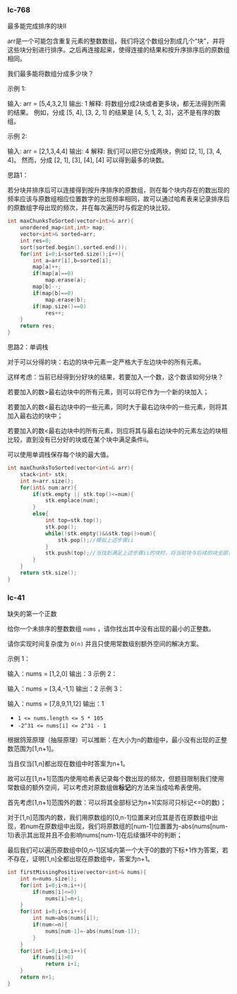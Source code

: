 ### lc-768

最多能完成排序的块II

arr是一个可能包含重复元素的整数数组，我们将这个数组分割成几个“块”，并将这些块分别进行排序。之后再连接起来，使得连接的结果和按升序排序后的原数组相同。

我们最多能将数组分成多少块？

示例 1:

输入: arr = [5,4,3,2,1]
输出: 1
解释:
将数组分成2块或者更多块，都无法得到所需的结果。
例如，分成 [5, 4], [3, 2, 1] 的结果是 [4, 5, 1, 2, 3]，这不是有序的数组。 

示例 2:

输入: arr = [2,1,3,4,4]
输出: 4
解释:
我们可以把它分成两块，例如 [2, 1], [3, 4, 4]。
然而，分成 [2, 1], [3], [4], [4] 可以得到最多的块数。 



思路1：

若分块并排序后可以连接得到按升序排序的原数组，则在每个块内存在的数出现的频率应该与原数组相应位置数字的出现频率相同，故可以通过哈希表来记录排序后的原数组字母出现的频次，并在每次遍历时与假定的块比较。

```c++
int maxChunksToSorted(vector<int>& arr){
    unordered_map<int,int> map;
    vector<int>& sorted=arr;
    int res=0;
    sort(sorted.begin(),sorted.end());
    for(int i=0;i<sorted.size();i++){
        int a=arr[i],b=sorted[i];
		map[a]++;
        if(map[a]==0)
            map.erase(a);
       	map[b]--;
        if(map[b]==0)
            map.erase(b);
        if(map.size()==0)
            res++;
    }
    return res;
}
```



思路2：单调栈

对于可以分得的块：右边的块中元素一定严格大于左边块中的所有元素。

这样考虑：当前已经得到分好块的结果，若要加入一个数，这个数该如何分块？

若要加入的数>最右边块中的所有元素，则可以将它作为一个新的块加入；

若要加入的数<最右边块中的一些元素，同时大于最右边块中的一些元素，则将其加入最右边的块中；

若要加入的数<最右边块中的所有元素，则应将其与最右边块中的元素左边的块相比较，直到没有已分好的块或在某个块中满足条件ii。

可以使用单调栈保存每个块的最大值。

```c++
int maxChunksToSorted(vector<int>& arr){
    stack<int> stk;
    int n=arr.size();
    for(int& num:arr){
        if(stk.empty || stk.top()<=num){
            stk.emplace(num);
        }
        else{
            int top=stk.top();
            stk.pop();
            while(!stk.empty()&&stk.top()>num){
                stk.pop();//模拟上述步骤ii
            }
            stk.push(top);//当找到满足上述步骤ii的块时，将当前块与后续的块全部合并。
        }
    }
    return stk.size();
}
```

### lc-41

缺失的第一个正数

给你一个未排序的整数数组 `nums` ，请你找出其中没有出现的最小的正整数。

请你实现时间复杂度为 `O(n)` 并且只使用常数级别额外空间的解决方案。

示例 1：

输入：nums = [1,2,0]
输出：3
示例 2：

输入：nums = [3,4,-1,1]
输出：2
示例 3：

输入：nums = [7,8,9,11,12]
输出：1

- `1 <= nums.length <= 5 * 105`
- `-2^31 <= nums[i] <= 2^31 - 1`

根据鸽笼原理（抽屉原理）可以推断：在大小为n的数组中，最小没有出现的正整数范围为[1,n+1]。

当且仅当[1,n]都出现在数组中时答案为n+1。

故可以在[1,n+1]范围内使用哈希表记录每个数出现的频次，但题目限制我们使用常数级的额外空间，可以考虑对原数组做**标记**的方法来当成哈希表使用。

首先考虑[1,n+1]范围外的数：可以将其全部标记为n+1(实际可只标记<=0的数)；

对于[1,n]范围内的数，我们用原数组的[0,n-1]位置来对应其是否在原数组中出现，若num在原数组中出现，我们将原数组的[num-1]位置置为-abs(nums[num-1])表示其出现并且不会影响nums[num-1]在后续循环中的判断；

最后我们可以遍历原数组中[0,n-1]区域内第一个大于0的数的下标+1作为答案，若不存在，证明[1,n]全都出现在原数组中，答案为n+1。

```c++
int firstMissingPositive(vector<int>& nums){
    int n=nums.size();
    for(int i=0;i<n;i++){
		if(nums[i]<=0)
            nums[i]=n+1;
    }
    for(int i=0;i<n;i++){
		int num=abs(nums[i]);
        if(num<=n){
            nums[num-1]=-abs(nums[num-1]);
        }
    }
    for(int i=0;i<n;i++){
        if(nums[i]>0)
            return i+1;
    }
    return n+1;
}
```

